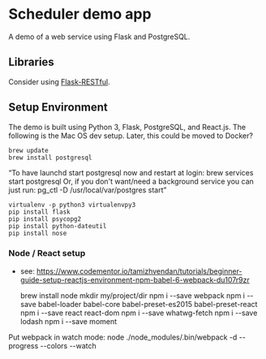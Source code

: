# Scheduler demo app

A demo of a web service using Flask and PostgreSQL.



## Libraries

Consider using [Flask-RESTful](https://flask-restful.readthedocs.io/).

## Setup Environment

The demo is built using Python 3, Flask, PostgreSQL, and React.js. The following is the Mac OS dev setup. Later, this could be moved to Docker?

    brew update
    brew install postgresql

&ldquo;To have launchd start postgresql now and restart at login:
  brew services start postgresql
Or, if you don't want/need a background service you can just run:
  pg_ctl -D /usr/local/var/postgres start&rdquo;

    virtualenv -p python3 virtualenvpy3
    pip install flask
    pip install psycopg2
    pip install python-dateutil
    pip install nose


### Node / React setup
* see: https://www.codementor.io/tamizhvendan/tutorials/beginner-guide-setup-reactjs-environment-npm-babel-6-webpack-du107r9zr

    brew install node
    mkdir my/project/dir
    npm i --save webpack
    npm i --save babel-loader babel-core babel-preset-es2015 babel-preset-react
    npm i --save react react-dom
    npm i --save whatwg-fetch
    npm i --save lodash
    npm i --save moment

Put webpack in watch mode:
    node ./node_modules/.bin/webpack -d --progress --colors --watch


